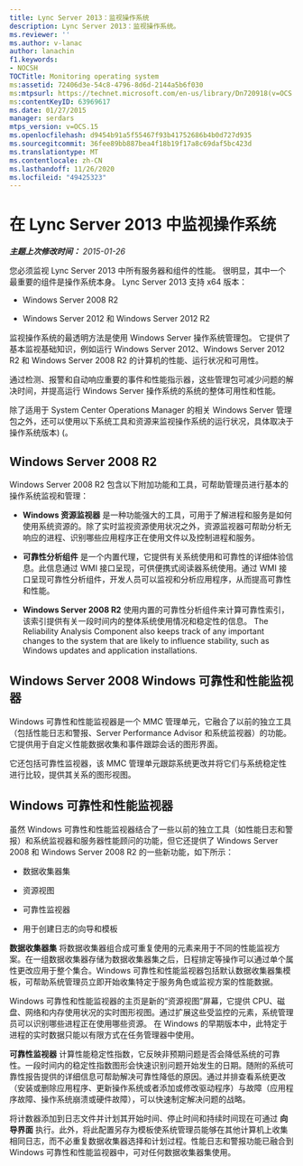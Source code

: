 ```yaml
---
title: Lync Server 2013：监视操作系统
description: Lync Server 2013：监视操作系统。
ms.reviewer: ''
ms.author: v-lanac
author: lanachin
f1.keywords:
- NOCSH
TOCTitle: Monitoring operating system
ms:assetid: 72406d3e-54c8-4796-8d6d-2144a5b6f030
ms:mtpsurl: https://technet.microsoft.com/en-us/library/Dn720918(v=OCS.15)
ms:contentKeyID: 63969617
ms.date: 01/27/2015
manager: serdars
mtps_version: v=OCS.15
ms.openlocfilehash: d9454b91a5f55467f93b41752686b4b0d727d935
ms.sourcegitcommit: 36fee89bb887bea4f18b19f17a8c69daf5bc423d
ms.translationtype: MT
ms.contentlocale: zh-CN
ms.lasthandoff: 11/26/2020
ms.locfileid: "49425323"
---
```

# <a name="monitoring-operating-system-in-lync-server-2013"></a>在 Lync Server 2013 中监视操作系统

<div data-xmlns="http://www.w3.org/1999/xhtml">

<div class="topic" data-xmlns="http://www.w3.org/1999/xhtml" data-msxsl="urn:schemas-microsoft-com:xslt" data-cs="https://msdn.microsoft.com/">

<div data-asp="https://msdn2.microsoft.com/asp">



</div>

<div id="mainSection">

<div id="mainBody">

<span> </span>

_**主题上次修改时间：** 2015-01-26_

您必须监视 Lync Server 2013 中所有服务器和组件的性能。 很明显，其中一个最重要的组件是操作系统本身。 Lync Server 2013 支持 x64 版本：

  - Windows Server 2008 R2

  - Windows Server 2012 和 Windows Server 2012 R2

监视操作系统的最透明方法是使用 Windows Server 操作系统管理包。 它提供了基本监视基础知识，例如运行 Windows Server 2012、Windows Server 2012 R2 和 Windows Server 2008 R2 的计算机的性能、运行状况和可用性。

通过检测、报警和自动响应重要的事件和性能指示器，这些管理包可减少问题的解决时间，并提高运行 Windows Server 操作系统的系统的整体可用性和性能。

除了适用于 System Center Operations Manager 的相关 Windows Server 管理包之外，还可以使用以下系统工具和资源来监视操作系统的运行状况，具体取决于操作系统版本)  (。

<div>

## <a name="windows-server-2008-r2"></a>Windows Server 2008 R2

Windows Server 2008 R2 包含以下附加功能和工具，可帮助管理员进行基本的操作系统监视和管理：

  - **Windows 资源监视器** 是一种功能强大的工具，可用于了解进程和服务是如何使用系统资源的。除了实时监视资源使用状况之外，资源监视器可帮助分析无响应的进程、识别哪些应用程序正在使用文件以及控制进程和服务。

  - **可靠性分析组件** 是一个内置代理，它提供有关系统使用和可靠性的详细体验信息。此信息通过 WMI 接口呈现，可供便携式阅读器系统使用。通过 WMI 接口呈现可靠性分析组件，开发人员可以监视和分析应用程序，从而提高可靠性和性能。

  - **Windows Server 2008 R2** 使用内置的可靠性分析组件来计算可靠性索引，该索引提供有关一段时间内的整体系统使用情况和稳定性的信息。 The Reliability Analysis Component also keeps track of any important changes to the system that are likely to influence stability, such as Windows updates and application installations.

</div>

<div>

## <a name="windows-server-2008-windows-reliability-and-performance-monitor"></a>Windows Server 2008 Windows 可靠性和性能监视器

Windows 可靠性和性能监视器是一个 MMC 管理单元，它融合了以前的独立工具（包括性能日志和警报、Server Performance Advisor 和系统监视器）的功能。它提供用于自定义性能数据收集和事件跟踪会话的图形界面。

它还包括可靠性监视器，该 MMC 管理单元跟踪系统更改并将它们与系统稳定性进行比较，提供其关系的图形视图。

</div>

<div>

## <a name="windows-reliability-and-performance-monitor"></a>Windows 可靠性和性能监视器

虽然 Windows 可靠性和性能监视器结合了一些以前的独立工具（如性能日志和警报）和系统监视器和服务器性能顾问的功能，但它还提供了 Windows Server 2008 和 Windows Server 2008 R2 的一些新功能，如下所示：

  - 数据收集器集

  - 资源视图

  - 可靠性监视器

  - 用于创建日志的向导和模板

**数据收集器集** 将数据收集器组合成可重复使用的元素来用于不同的性能监视方案。在一组数据收集器存储为数据收集器集之后，日程排定等操作可以通过单个属性更改应用于整个集合。Windows 可靠性和性能监视器包括默认数据收集器集模板，可帮助系统管理员立即开始收集特定于服务角色或监视方案的性能数据。

Windows 可靠性和性能监视器的主页是新的“资源视图”屏幕，它提供 CPU、磁盘、网络和内存使用状况的实时图形视图。通过扩展这些受监控的元素，系统管理员可以识别哪些进程正在使用哪些资源。 在 Windows 的早期版本中，此特定于进程的实时数据只能以有限方式在任务管理器中使用。

**可靠性监视器** 计算性能稳定性指数，它反映非预期问题是否会降低系统的可靠性。一段时间内的稳定性指数图形会快速识别问题开始发生的日期。随附的系统可靠性报告提供的详细信息可帮助解决可靠性降低的原因。通过并排查看系统更改（安装或删除应用程序、更新操作系统或者添加或修改驱动程序）与故障（应用程序故障、操作系统崩溃或硬件故障），可以快速制定解决问题的战略。

将计数器添加到日志文件并计划其开始时间、停止时间和持续时间现在可通过 **向导界面** 执行。此外，将此配置另存为模板使系统管理员能够在其他计算机上收集相同日志，而不必重复数据收集器选择和计划过程。性能日志和警报功能已融合到 Windows 可靠性和性能监视器中，可对任何数据收集器集使用。

</div>

</div>

<span> </span>

</div>

</div>

</div>

